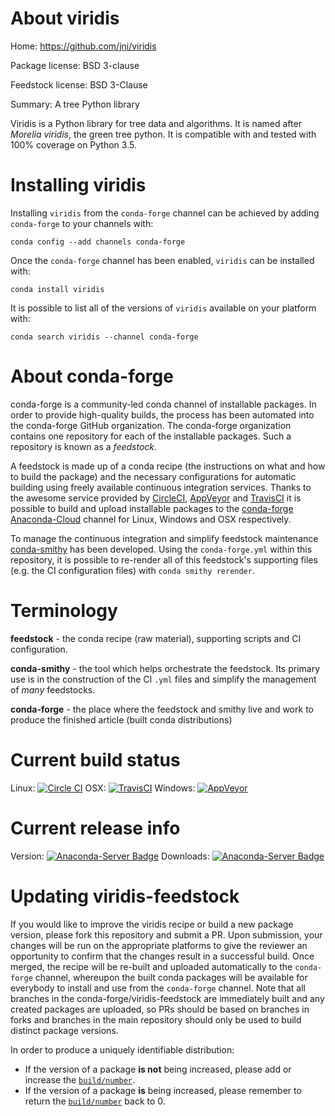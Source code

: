 About viridis
=============

Home: https://github.com/jni/viridis

Package license: BSD 3-clause

Feedstock license: BSD 3-Clause

Summary: A tree Python library

Viridis is a Python library for tree data and algorithms. It is named
after _Morelia viridis_, the green tree python. It is compatible with and
tested with 100% coverage on Python 3.5.


Installing viridis
==================

Installing `viridis` from the `conda-forge` channel can be achieved by adding `conda-forge` to your channels with:

```
conda config --add channels conda-forge
```

Once the `conda-forge` channel has been enabled, `viridis` can be installed with:

```
conda install viridis
```

It is possible to list all of the versions of `viridis` available on your platform with:

```
conda search viridis --channel conda-forge
```



About conda-forge
=================

conda-forge is a community-led conda channel of installable packages.
In order to provide high-quality builds, the process has been automated into the
conda-forge GitHub organization. The conda-forge organization contains one repository
for each of the installable packages. Such a repository is known as a *feedstock*.

A feedstock is made up of a conda recipe (the instructions on what and how to build
the package) and the necessary configurations for automatic building using freely
available continuous integration services. Thanks to the awesome service provided by
[CircleCI](https://circleci.com/), [AppVeyor](http://www.appveyor.com/)
and [TravisCI](https://travis-ci.org/) it is possible to build and upload installable
packages to the [conda-forge](https://anaconda.org/conda-forge)
[Anaconda-Cloud](http://docs.anaconda.org/) channel for Linux, Windows and OSX respectively.

To manage the continuous integration and simplify feedstock maintenance
[conda-smithy](http://github.com/conda-forge/conda-smithy) has been developed.
Using the ``conda-forge.yml`` within this repository, it is possible to re-render all of
this feedstock's supporting files (e.g. the CI configuration files) with ``conda smithy rerender``.


Terminology
===========

**feedstock** - the conda recipe (raw material), supporting scripts and CI configuration.

**conda-smithy** - the tool which helps orchestrate the feedstock.
                   Its primary use is in the construction of the CI ``.yml`` files
                   and simplify the management of *many* feedstocks.

**conda-forge** - the place where the feedstock and smithy live and work to
                  produce the finished article (built conda distributions)

Current build status
====================

Linux: [![Circle CI](https://circleci.com/gh/conda-forge/viridis-feedstock.svg?style=shield)](https://circleci.com/gh/conda-forge/viridis-feedstock)
OSX: [![TravisCI](https://travis-ci.org/conda-forge/viridis-feedstock.svg?branch=master)](https://travis-ci.org/conda-forge/viridis-feedstock)
Windows: [![AppVeyor](https://ci.appveyor.com/api/projects/status/github/conda-forge/viridis-feedstock?svg=True)](https://ci.appveyor.com/project/conda-forge/viridis-feedstock/branch/master)

Current release info
====================
Version: [![Anaconda-Server Badge](https://anaconda.org/conda-forge/viridis/badges/version.svg)](https://anaconda.org/conda-forge/viridis)
Downloads: [![Anaconda-Server Badge](https://anaconda.org/conda-forge/viridis/badges/downloads.svg)](https://anaconda.org/conda-forge/viridis)


Updating viridis-feedstock
==========================

If you would like to improve the viridis recipe or build a new
package version, please fork this repository and submit a PR. Upon submission,
your changes will be run on the appropriate platforms to give the reviewer an
opportunity to confirm that the changes result in a successful build. Once
merged, the recipe will be re-built and uploaded automatically to the
`conda-forge` channel, whereupon the built conda packages will be available for
everybody to install and use from the `conda-forge` channel.
Note that all branches in the conda-forge/viridis-feedstock are
immediately built and any created packages are uploaded, so PRs should be based
on branches in forks and branches in the main repository should only be used to
build distinct package versions.

In order to produce a uniquely identifiable distribution:
 * If the version of a package **is not** being increased, please add or increase
   the [``build/number``](http://conda.pydata.org/docs/building/meta-yaml.html#build-number-and-string).
 * If the version of a package **is** being increased, please remember to return
   the [``build/number``](http://conda.pydata.org/docs/building/meta-yaml.html#build-number-and-string)
   back to 0.
